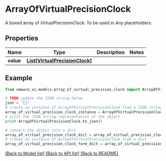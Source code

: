 # ArrayOfVirtualPrecisionClock

A boxed array of *VirtualPrecisionClock*. To be used in *Any* placeholders. 

## Properties
Name | Type | Description | Notes
------------ | ------------- | ------------- | -------------
**value** | [**List[VirtualPrecisionClock]**](VirtualPrecisionClock.md) |  | 

## Example

```python
from vmware_vi.models.array_of_virtual_precision_clock import ArrayOfVirtualPrecisionClock

# TODO update the JSON string below
json = "{}"
# create an instance of ArrayOfVirtualPrecisionClock from a JSON string
array_of_virtual_precision_clock_instance = ArrayOfVirtualPrecisionClock.from_json(json)
# print the JSON string representation of the object
print ArrayOfVirtualPrecisionClock.to_json()

# convert the object into a dict
array_of_virtual_precision_clock_dict = array_of_virtual_precision_clock_instance.to_dict()
# create an instance of ArrayOfVirtualPrecisionClock from a dict
array_of_virtual_precision_clock_form_dict = array_of_virtual_precision_clock.from_dict(array_of_virtual_precision_clock_dict)
```
[[Back to Model list]](../README.md#documentation-for-models) [[Back to API list]](../README.md#documentation-for-api-endpoints) [[Back to README]](../README.md)


